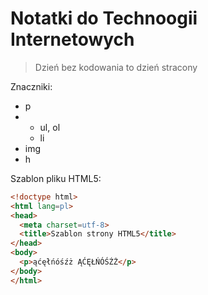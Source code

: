 # Notatki do Technoogii Internetowych

> Dzień bez kodowania to dzień stracony



Znaczniki:

* p
* * ul, ol
  * li
* img
* h

Szablon pliku HTML5:

```html
<!doctype html>
<html lang=pl>
<head>
  <meta charset=utf-8>
  <title>Szablon strony HTML5</title>
</head>
<body>
  <p>ąćęłńóśźż ĄĆĘŁŃÓŚŹŻ</p>
</body>
</html>

```
